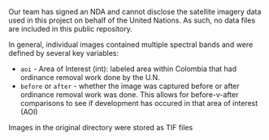 Our team has signed an NDA and cannot disclose the satellite imagery data used in this project on behalf of the United Nations. As such, no data files are included in this public repository.

In general, individual images contained multiple spectral bands and were defined by several key variables:
* `aoi` - Area of Interest (int): labeled area within Colombia that had ordinance removal work done by the U.N.
* `before` or `after` - whether the image was captured before or after ordinance removal work was done. This allows for before-v-after comparisons to see if development has occured in that area of interest (AOI)

Images in the original directory were stored as TIF files
